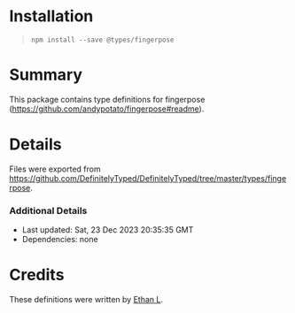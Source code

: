 # Installation
> `npm install --save @types/fingerpose`

# Summary
This package contains type definitions for fingerpose (https://github.com/andypotato/fingerpose#readme).

# Details
Files were exported from https://github.com/DefinitelyTyped/DefinitelyTyped/tree/master/types/fingerpose.

### Additional Details
 * Last updated: Sat, 23 Dec 2023 20:35:35 GMT
 * Dependencies: none

# Credits
These definitions were written by [Ethan L](https://github.com/EthanL06).
